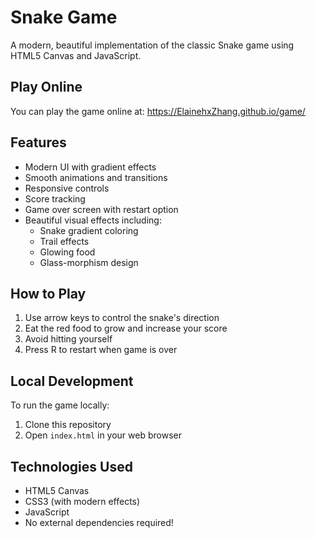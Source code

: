 # Snake Game

A modern, beautiful implementation of the classic Snake game using HTML5 Canvas and JavaScript.

## Play Online

You can play the game online at: https://ElainehxZhang.github.io/game/

## Features

- Modern UI with gradient effects
- Smooth animations and transitions
- Responsive controls
- Score tracking
- Game over screen with restart option
- Beautiful visual effects including:
  - Snake gradient coloring
  - Trail effects
  - Glowing food
  - Glass-morphism design

## How to Play

1. Use arrow keys to control the snake's direction
2. Eat the red food to grow and increase your score
3. Avoid hitting yourself
4. Press R to restart when game is over

## Local Development

To run the game locally:
1. Clone this repository
2. Open `index.html` in your web browser

## Technologies Used

- HTML5 Canvas
- CSS3 (with modern effects)
- JavaScript
- No external dependencies required!
